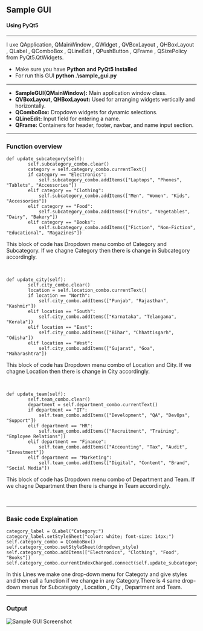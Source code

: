 ## Sample GUI 
#### Using PyQt5

---

I uxe QApplication, QMainWindow , QWidget , QVBoxLayout , QHBoxLayout , QLabel , QComboBox , QLineEdit , QPushButton , QFrame , QSizePolicy from PyQt5.QtWidgets.

- Make sure you have **Python and PyQt5 Installed**
- For run this GUI **python .\sample_gui.py**

---

- **SampleGUI(QMainWindow):** Main application window class.
- **QVBoxLayout, QHBoxLayout:** Used for arranging widgets vertically and horizontally.
- **QComboBox:** Dropdown widgets for dynamic selections.
- **QLineEdit:** Input field for entering a name.
- **QFrame:** Containers for header, footer, navbar, and name input section.

---

### Function overview
```
def update_subcategory(self):
        self.subcategory_combo.clear()
        category = self.category_combo.currentText()
        if category == "Electronics":
            self.subcategory_combo.addItems(["Laptops", "Phones", "Tablets", "Accessories"])
        elif category == "Clothing":
            self.subcategory_combo.addItems(["Men", "Women", "Kids", "Accessories"])
        elif category == "Food":
            self.subcategory_combo.addItems(["Fruits", "Vegetables", "Dairy", "Bakery"])
        elif category == "Books":
            self.subcategory_combo.addItems(["Fiction", "Non-Fiction", "Educational", "Magazines"])
```

This block of code has Dropdown menu combo of Category and Subcategory. If we chagne Category then there is change in Subcategory accordingly.

<br>

```
def update_city(self):
        self.city_combo.clear()
        location = self.location_combo.currentText()
        if location == "North":
            self.city_combo.addItems(["Punjab", "Rajasthan", "Kashmir"])
        elif location == "South":
            self.city_combo.addItems(["Karnataka", "Telangana", "Kerala"])
        elif location == "East":
            self.city_combo.addItems(["Bihar", "Chhattisgarh", "Odisha"])
        elif location == "West":
            self.city_combo.addItems(["Gujarat", "Goa", "Maharashtra"])
```

This block of code has Dropdown menu combo of Location and City. If we chagne Location then there is change in City accordingly.

<br>

```
def update_team(self):
        self.team_combo.clear()
        department = self.department_combo.currentText()
        if department == "IT":
            self.team_combo.addItems(["Development", "QA", "DevOps", "Support"])
        elif department == "HR":
            self.team_combo.addItems(["Recruitment", "Training", "Employee Relations"])
        elif department == "Finance":
            self.team_combo.addItems(["Accounting", "Tax", "Audit", "Investment"])
        elif department == "Marketing":
            self.team_combo.addItems(["Digital", "Content", "Brand", "Social Media"])
```

This block of code has Dropdown menu combo of Department and Team. If we chagne Department then there is change in Team accordingly.

<br>

---

### Basic code Explaination 

```
category_label = QLabel("Category:")
category_label.setStyleSheet("color: white; font-size: 14px;")
self.category_combo = QComboBox()
self.category_combo.setStyleSheet(dropdown_style)
self.category_combo.addItems(["Electronics", "Clothing", "Food", "Books"])
self.category_combo.currentIndexChanged.connect(self.update_subcategory)
```
In this Lines we make one drop-down menu for Categoty and give styles and then call a function if we change in any Category.There is 4 same drop-down menus for Subcategoty , Location , City , Department and Team. 

---
### Output


![Sample GUI Screenshot](https://github.com/user-attachments/assets/4717ffbc-16a9-4b50-90a1-68bd149b62be)


